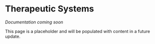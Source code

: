 # Therapeutic Systems

*Documentation coming soon*

This page is a placeholder and will be populated with content in a future update.

